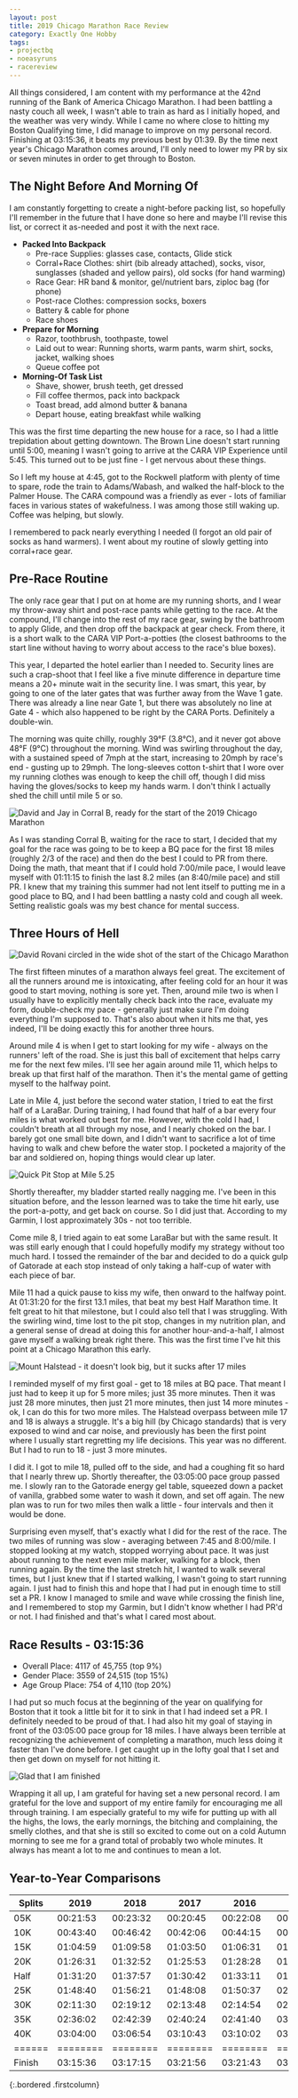 ```yaml
---
layout: post
title: 2019 Chicago Marathon Race Review
category: Exactly One Hobby
tags:
- projectbq
- noeasyruns
- racereview
---
```


All things considered, I am content with my performance at the 42nd running of the Bank of America Chicago Marathon. I had been battling a nasty couch all week, I wasn't able to train as hard as I initially hoped, and the weather was very windy. While I came no where close to hitting my Boston Qualifying time, I did manage to improve on my personal record. Finishing at 03:15:36, it beats my previous best by 01:39. By the time next year's Chicago Marathon comes around, I'll only need to lower my PR by six or seven minutes in order to get through to Boston.

## The Night Before And Morning Of

I am constantly forgetting to create a night-before packing list, so hopefully I'll remember in the future that I have done so here and maybe I'll revise this list, or correct it as-needed and post it with the next race.

- **Packed Into Backpack**
  - Pre-race Supplies: glasses case, contacts, Glide stick
  - Corral+Race Clothes: shirt (bib already attached), socks, visor, sunglasses (shaded and yellow pairs), old socks (for hand warming)
  - Race Gear: HR band & monitor, gel/nutrient bars, ziploc bag (for phone)
  - Post-race Clothes: compression socks, boxers
  - Battery & cable for phone
  - Race shoes
- **Prepare for Morning**
  - Razor, toothbrush, toothpaste, towel
  - Laid out to wear: Running shorts, warm pants, warm shirt, socks, jacket, walking shoes
  - Queue coffee pot
- **Morning-Of Task List**
  - Shave, shower, brush teeth, get dressed
  - Fill coffee thermos, pack into backpack
  - Toast bread, add almond butter & banana
  - Depart house, eating breakfast while walking

This was the first time departing the new house for a race, so I had a little trepidation about getting downtown. The Brown Line doesn't start running until 5:00, meaning I wasn't going to arrive at the CARA VIP Experience until 5:45. This turned out to be just fine - I get nervous about these things.

So I left my house at 4:45, got to the Rockwell platform with plenty of time to spare, rode the train to Adams/Wabash, and walked the half-block to the Palmer House. The CARA compound was a friendly as ever - lots of familiar faces in various states of wakefulness. I was among those still waking up. Coffee was helping, but slowly.

I remembered to pack nearly everything I needed (I forgot an old pair of socks as hand warmers). I went about my routine of slowly getting into corral+race gear.

## Pre-Race Routine

The only race gear that I put on at home are my running shorts, and I wear my throw-away shirt and post-race pants while getting to the race. At the compound, I'll change into the rest of my race gear, swing by the bathroom to apply Glide, and then drop off the backpack at gear check. From there, it is a short walk to the CARA VIP Port-a-potties (the closest bathrooms to the start line without having to worry about access to the race's blue boxes).

This year, I departed the hotel earlier than I needed to. Security lines are such a crap-shoot that I feel like a five minute difference in departure time means a 20+ minute wait in the security line. I was smart, this year, by going to one of the later gates that was further away from the Wave 1 gate. There was already a line near Gate 1, but there was absolutely no line at Gate 4 - which also happened to be right by the CARA Ports. Definitely a double-win.

The morning was quite chilly, roughly 39&deg;F (3.8&deg;C), and it never got above 48&deg;F (9&deg;C) throughout the morning. Wind was swirling throughout the day, with a sustained speed of 7mph at the start, increasing to 20mph by race's end - gusting up to 29mph. The long-sleeves cotton t-shirt that I wore over my running clothes was enough to keep the chill off, though I did miss having the gloves/socks to keep my hands warm. I don't think I actually shed the chill until mile 5 or so.

![David and Jay in Corral B, ready for the start of the 2019 Chicago Marathon](/images/2019chi-prerace-corral.jpg)

As I was standing Corral B, waiting for the race to start, I decided that my goal for the race was going to be to keep a BQ pace for the first 18 miles (roughly 2/3 of the race) and then do the best I could to PR from there. Doing the math, that meant that if I could hold 7:00/mile pace, I would leave myself with 01:11:15 to finish the last 8.2 miles (an 8:40/mile pace) and still PR. I knew that my training this summer had not lent itself to putting me in a good place to BQ, and I had been battling a nasty cold and cough all week. Setting realistic goals was my best chance for mental success.

## Three Hours of Hell

![David Rovani circled in the wide shot of the start of the Chicago Marathon](/images/2019chi-thatsme.png)

The first fifteen minutes of a marathon always feel great. The excitement of all the runners around me is intoxicating, after feeling cold for an hour it was good to start moving, nothing is sore yet. Then, around mile two is when I usually have to explicitly mentally check back into the race, evaluate my form, double-check my pace - generally just make sure I'm doing everything I'm supposed to. That's also about when it hits me that, yes indeed, I'll be doing exactly this for another three hours.

Around mile 4 is when I get to start looking for my wife - always on the runners' left of the road. She is just this ball of excitement that helps carry me for the next few miles. I'll see her again around mile 11, which helps to break up that first half of the marathon. Then it's the mental game of getting myself to the halfway point.

Late in Mile 4, just before the second water station, I tried to eat the first half of a LaraBar. During training, I had found that half of a bar every four miles is what worked out best for me. However, with the cold I had, I couldn't breath at all through my nose, and I nearly choked on the bar. I barely got one small bite down, and I didn't want to sacrifice a lot of time having to walk and chew before the water stop. I pocketed a majority of the bar and soldiered on, hoping things would clear up later.

![Quick Pit Stop at Mile 5.25](/images/2019chi-pitstop.png)

Shortly thereafter, my bladder started really nagging me. I've been in this situation before, and the lesson learned was to take the time hit early, use the port-a-potty, and get back on course. So I did just that. According to my Garmin, I lost approximately 30s - not too terrible.

Come mile 8, I tried again to eat some LaraBar but with the same result. It was still early enough that I could hopefully modify my strategy without too much hard. I tossed the remainder of the bar and decided to do a quick gulp of Gatorade at each stop instead of only taking a half-cup of water with each piece of bar.

Mile 11 had a quick pause to kiss my wife, then onward to the halfway point. At 01:31:20 for the first 13.1 miles, that beat my best Half Marathon time. It felt great to hit that milestone, but I could also tell that I was struggling. With the swirling wind, time lost to the pit stop, changes in my nutrition plan, and a general sense of dread at doing this for another hour-and-a-half, I almost gave myself a walking break right there. This was the first time I've hit this point at a Chicago Marathon this early.

![Mount Halstead - it doesn't look big, but it sucks after 17 miles](/images/2019chi-mthalstead.png)

I reminded myself of my first goal - get to 18 miles at BQ pace. That meant I just had to keep it up for 5 more miles; just 35 more minutes. Then it was just 28 more minutes, then just 21 more minutes, then just 14 more minutes - ok, I can do this for two more miles. The Halstead overpass between mile 17 and 18 is always a struggle. It's a big hill (by Chicago standards) that is very exposed to wind and car noise, and previously has been the first point where I usually start regretting my life decisions. This year was no different. But I had to run to 18 - just 3 more minutes.

I did it. I got to mile 18, pulled off to the side, and had a coughing fit so hard that I nearly threw up. Shortly thereafter, the 03:05:00 pace group passed me. I slowly ran to the Gatorade energy gel table, squeezed down a packet of vanilla, grabbed some water to wash it down, and set off again. The new plan was to run for two miles then walk a little - four intervals and then it would be done.

Surprising even myself, that's exactly what I did for the rest of the race. The two miles of running was slow - averaging between 7:45 and 8:00/mile. I stopped looking at my watch, stopped worrying about pace. It was just about running to the next even mile marker, walking for a block, then running again. By the time the last stretch hit, I wanted to walk several times, but I just knew that if I started walking, I wasn't going to start running again. I just had to finish this and hope that I had put in enough time to still set a PR. I know I managed to smile and wave while crossing the finish line, and I remembered to stop my Garmin, but I didn't know whether I had PR'd or not. I had finished and that's what I cared most about.

## Race Results - 03:15:36

- Overall Place: 4117 of 45,755 (top 9%)
- Gender Place: 3559 of 24,515 (top 15%)
- Age Group Place: 754 of 4,110 (top 20%)

I had put so much focus at the beginning of the year on qualifying for Boston that it took a little bit for it to sink in that I had indeed set a PR. I definitely needed to be proud of that. I had also hit my goal of staying in front of the 03:05:00 pace group for 18 miles. I have always been terrible at recognizing the achievement of completing a marathon, much less doing it faster than I've done before. I get caught up in the lofty goal that I set and then get down on myself for not hitting it.

![Glad that I am finished](/images/2019chi-postrace.jpg)

Wrapping it all up, I am grateful for having set a new personal record. I am grateful for the love and support of my entire family for encouraging me all through training. I am especially grateful to my wife for putting up with all the highs, the lows, the early mornings, the bitching and complaining, the smelly clothes, and that she is still so excited to come out on a cold Autumn morning to see me for a grand total of probably two whole minutes. It always has meant a lot to me and continues to mean a lot.

## Year-to-Year Comparisons

|Splits|2019    |2018    |2017    |2016    |2015    |2014    |
|------|--------|--------|--------|--------|--------|--------|
|05K   |00:21:53|00:23:32|00:20:45|00:22:08|00:26:16|00:27:54|
|10K   |00:43:40|00:46:42|00:42:06|00:44:15|00:51:34|00:54:53|
|15K   |01:04:59|01:09:58|01:03:50|01:06:31|01:16:18|01:21:12|
|20K   |01:26:31|01:32:52|01:25:53|01:28:28|01:42:16|01:47:59|
|Half  |01:31:20|01:37:57|01:30:42|01:33:11|01:47:42|01:53:41|
|25K   |01:48:40|01:56:21|01:48:08|01:50:37|02:07:07|02:13:52|
|30K   |02:11:30|02:19:12|02:13:48|02:14:54|02:32:59|02:41:09|
|35K   |02:36:02|02:42:39|02:40:24|02:41:40|03:05:53|03:07:24|
|40K   |03:04:00|03:06:54|03:10:43|03:10:02|03:39:00|03:33:01|
|======|========|========|========|========|========|========|
|Finish|03:15:36|03:17:15|03:21:56|03:21:43|03:51:48|03:43:29|
{:.bordered .firstcolumn}
